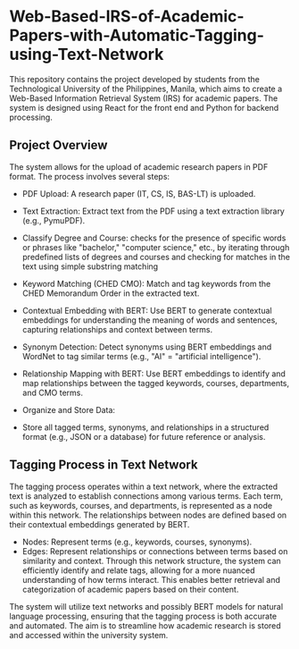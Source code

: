 # Web-Based-IRS-of-Academic-Papers-with-Automatic-Tagging-using-Text-Network
This repository contains the project developed by students from the Technological University of the Philippines, Manila, which aims to create a Web-Based Information Retrieval System (IRS) for academic papers. The system is designed using React for the front end and Python for backend processing.


## Project Overview
The system allows for the upload of academic research papers in PDF format. The process involves several steps:

- PDF Upload:
A research paper (IT, CS, IS, BAS-LT) is uploaded.

- Text Extraction:
Extract text from the PDF using a text extraction library (e.g., PymuPDF).

- Classify Degree and Course:
checks for the presence of specific words or phrases like "bachelor," "computer science," etc., by iterating through predefined lists of degrees and courses and checking for matches in the text using simple substring matching

- Keyword Matching (CHED CMO):
Match and tag keywords from the CHED Memorandum Order in the extracted text.

- Contextual Embedding with BERT:
Use BERT to generate contextual embeddings for understanding the meaning of words and sentences, capturing relationships and context between terms.

- Synonym Detection:
Detect synonyms using BERT embeddings and WordNet to tag similar terms (e.g., "AI" = "artificial intelligence").


- Relationship Mapping with BERT:
Use BERT embeddings to identify and map relationships between the tagged keywords, courses, departments, and CMO terms.

- Organize and Store Data:
-  Store all tagged terms, synonyms, and relationships in a structured format (e.g., JSON or a database) for future reference or analysis.

## Tagging Process in Text Network
The tagging process operates within a text network, where the extracted text is analyzed to establish connections among various terms. Each term, such as keywords, courses, and departments, is represented as a node within this network. The relationships between nodes are defined based on their contextual embeddings generated by BERT.

- Nodes: Represent terms (e.g., keywords, courses, synonyms).
- Edges: Represent relationships or connections between terms based on similarity and context.
Through this network structure, the system can efficiently identify and relate tags, allowing for a more nuanced understanding of how terms interact. This enables better retrieval and categorization of academic papers based on their content.

The system will utilize text networks and possibly BERT models for natural language processing, ensuring that the tagging process is both accurate and automated. The aim is to streamline how academic research is stored and accessed within the university system.

